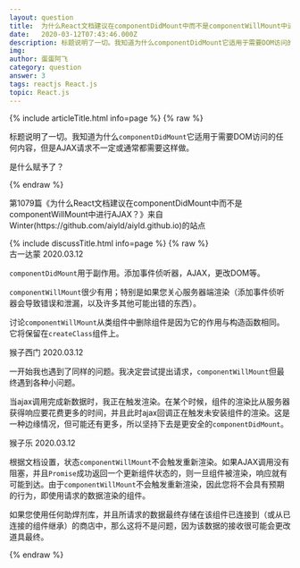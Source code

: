```yaml
---
layout: question
title:  为什么React文档建议在componentDidMount中而不是componentWillMount中进行AJAX？
date:   2020-03-12T07:43:46.000Z
description: 标题说明了一切。我知道为什么componentDidMount它适用于需要DOM访问的任何内容，但是AJAX请求不一定或通常都需要这样做。是什么赋予了...
img: 
author: 蛋蛋阿飞
category: question
answer: 3
tags: reactjs React.js
topic: React.js
---
```

<div class="article-root">
  <div class="article">
    {% include articleTitle.html info=page %}
    {% raw %}
    <div class="article-content"><p><font style="vertical-align: inherit;"><font style="vertical-align: inherit;">标题说明了一切。</font><font style="vertical-align: inherit;">我知道为什么</font></font><code>componentDidMount</code><font style="vertical-align: inherit;"><font style="vertical-align: inherit;">它适用于需要DOM访问的任何内容，但是AJAX请求不一定或通常都需要这样做。</font></font></p>

<p><font style="vertical-align: inherit;"><font style="vertical-align: inherit;">是什么赋予了？</font></font></p></div>
    {% endraw %}
  </div>
  <p class="winter_mark">第1079篇《为什么React文档建议在componentDidMount中而不是componentWillMount中进行AJAX？》来自Winter(https://github.com/aiyld/aiyld.github.io)的站点</p>
  <div class="discuss-wrapper">
    {% include discussTitle.html info=page %}
    {% raw %}
    <div class="discuss-list">
    <div class="discuss-item">
        <div class="discuss-parent">
          <div class="discuss-meta">
            <span class="discuss-user">古一达蒙</span>
            <span class="discuss-time">2020.03.12</span>
          </div>
          <div class="discuss-comment"><p><code>componentDidMount</code><font style="vertical-align: inherit;"><font style="vertical-align: inherit;">用于副作用。</font><font style="vertical-align: inherit;">添加事件侦听器，AJAX，更改DOM等。  </font></font></p>

<p><code>componentWillMount</code><font style="vertical-align: inherit;"><font style="vertical-align: inherit;">很少有用；</font><font style="vertical-align: inherit;">特别是如果您关心服务器端渲染（添加事件侦听器会导致错误和泄漏，以及许多其他可能出错的东西）。</font></font></p>

<p><font style="vertical-align: inherit;"><font style="vertical-align: inherit;">讨论</font></font><code>componentWillMount</code><font style="vertical-align: inherit;"><font style="vertical-align: inherit;">从类组件中</font><font style="vertical-align: inherit;">删除</font><font style="vertical-align: inherit;">组件是因为它的作用与构造函数相同。</font><font style="vertical-align: inherit;">它将保留在</font></font><code>createClass</code><font style="vertical-align: inherit;"><font style="vertical-align: inherit;">组件上。</font></font></p></div>
        </div></div><div class="discuss-item">
        <div class="discuss-parent">
          <div class="discuss-meta">
            <span class="discuss-user">猴子西门</span>
            <span class="discuss-time">2020.03.12</span>
          </div>
          <div class="discuss-comment"><p><font style="vertical-align: inherit;"><font style="vertical-align: inherit;">一开始我也遇到了同样的问题。</font><font style="vertical-align: inherit;">我决定尝试提出请求，</font></font><code>componentWillMount</code><font style="vertical-align: inherit;"><font style="vertical-align: inherit;">但最终</font><font style="vertical-align: inherit;">遇到</font><font style="vertical-align: inherit;">各种小问题。</font></font></p>

<p><font style="vertical-align: inherit;"><font style="vertical-align: inherit;">当ajax调用完成新数据时，我正在触发渲染。</font><font style="vertical-align: inherit;">在某个时候，组件的渲染比从服务器获得响应要花费更多的时间，并且此时ajax回调正在触发未安装组件的渲染。</font><font style="vertical-align: inherit;">这是一种边缘情况，但可能还有更多，所以坚持下去是更安全的</font></font><code>componentDidMount</code><font style="vertical-align: inherit;"><font style="vertical-align: inherit;">。</font></font></p></div>
        </div></div><div class="discuss-item">
        <div class="discuss-parent">
          <div class="discuss-meta">
            <span class="discuss-user">猴子乐</span>
            <span class="discuss-time">2020.03.12</span>
          </div>
          <div class="discuss-comment"><p><font style="vertical-align: inherit;"><font style="vertical-align: inherit;">根据文档设置，状态</font></font><code>componentWillMount</code><font style="vertical-align: inherit;"><font style="vertical-align: inherit;">不会触发重新渲染。</font><font style="vertical-align: inherit;">如果AJAX调用没有阻塞，并且</font></font><code>Promise</code><font style="vertical-align: inherit;"><font style="vertical-align: inherit;">成功</font><font style="vertical-align: inherit;">返回一个</font><font style="vertical-align: inherit;">更新组件状态的，则一旦组件被渲染，响应就有可能到达。</font><font style="vertical-align: inherit;">由于</font></font><code>componentWillMount</code><font style="vertical-align: inherit;"><font style="vertical-align: inherit;">不会触发重新渲染，因此您将不会具有预期的行为，即使用请求的数据渲染的组件。</font></font></p>

<p><font style="vertical-align: inherit;"><font style="vertical-align: inherit;">如果您使用任何助焊剂库，并且所请求的数据最终存储在该组件已连接到（或从已连接的组件继承）的商店中，那么这将不是问题，因为该数据的接收很可能会更改道具最终。</font></font></p></div>
        </div></div>
    </div>
    {% endraw %}
  </div>
<div>
